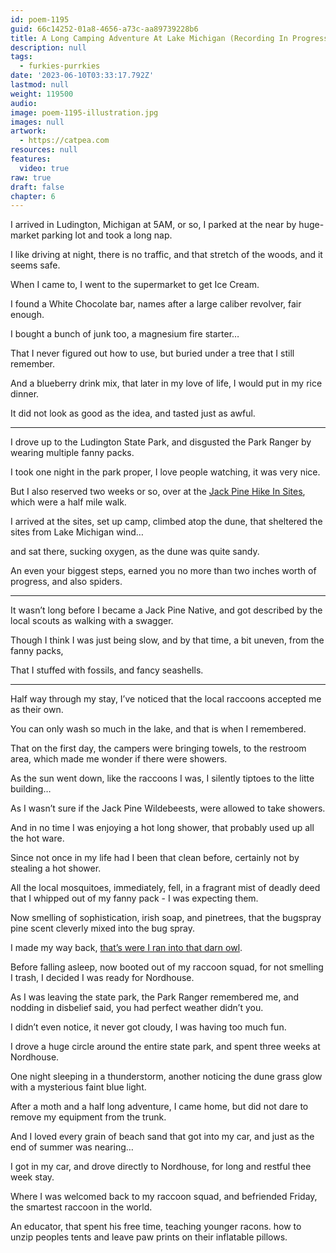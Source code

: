```yaml
---
id: poem-1195
guid: 66c14252-01a8-4656-a73c-aa89739228b6
title: A Long Camping Adventure At Lake Michigan (Recording In Progress...)
description: null
tags:
  - furkies-purrkies
date: '2023-06-10T03:33:17.792Z'
lastmod: null
weight: 119500
audio:
image: poem-1195-illustration.jpg
images: null
artwork:
  - https://catpea.com
resources: null
features:
  video: true
raw: true
draft: false
chapter: 6
---
```


I arrived in Ludington, Michigan at 5AM, or so,
I parked at the near by huge-market parking lot and took a long nap.

I like driving at night, there is no traffic,
and that stretch of the woods, and it seems safe.

When I came to,
I went to the supermarket to get Ice Cream.

I found a White Chocolate bar,
names after a large caliber revolver, fair enough.

I bought a bunch of junk too,
a magnesium fire starter…

That I never figured out how to use,
but buried under a tree that I still remember.

And a blueberry drink mix,
that later in my love of life, I would put in my rice dinner.

It did not look as good as the idea,
and tasted just as awful.

---

I drove up to the Ludington State Park,
and disgusted the Park Ranger by wearing multiple fanny packs.

I took one night in the park proper,
I love people watching, it was very nice.

But I also reserved two weeks or so,
over at the [Jack Pine Hike In Sites][1], which were a half mile walk.

I arrived at the sites, set up camp, climbed atop the dune,
that sheltered the sites from Lake Michigan wind…

and sat there, sucking oxygen,
as the dune was quite sandy.

An even your biggest steps,
earned you no more than two inches worth of progress, and also spiders.

---

It wasn’t long before I became a Jack Pine Native,
and got described by the local scouts as walking with a swagger.

Though I think I was just being slow,
and by that time, a bit uneven, from the fanny packs,

That I stuffed with fossils,
and fancy seashells.

---

Half way through my stay,
I’ve noticed that the local raccoons accepted me as their own.

You can only wash so much in the lake,
and that is when I remembered.

That on the first day, the campers were bringing towels,
to the restroom area, which made me wonder if there were showers.

As the sun went down, like the raccoons I was,
I silently tiptoes to the litte building…

As I wasn’t sure if the Jack Pine Wildebeests,
were allowed to take showers.

And in no time I was enjoying a hot long shower,
that probably used up all the hot ware.

Since not once in my life had I been that clean before,
certainly not by stealing a hot shower.

All the local mosquitoes, immediately, fell,
in a fragrant mist of deadly deed that I whipped out of my fanny pack - I was expecting them.

Now smelling of sophistication, irish soap, and pinetrees,
that the bugspray pine scent cleverly mixed into the bug spray.

I made my way back,
[that’s were I ran into that darn owl][2].

Before falling asleep, now booted out of my raccoon squad,
for not smelling I trash, I decided I was ready for Nordhouse.

As I was leaving the state park, the Park Ranger remembered me,
and nodding in disbelief said, you had perfect weather didn’t you.

I didn’t even notice, it never got cloudy,
I was having too much fun.

I drove a huge circle around the entire state park,
and spent three weeks at Nordhouse.

One night sleeping in a thunderstorm,
another noticing the dune grass glow with a mysterious faint blue light.

After a moth and a half long adventure,
I came home, but did not dare to remove my equipment from the trunk.

And I loved every grain of beach sand that got into my car,
and just as the end of summer was nearing…

I got in my car, and drove directly to Nordhouse,
for long and restful thee week stay.

Where I was welcomed back to my raccoon squad,
and befriended Friday, the smartest raccoon in the world.

An educator, that spent his free time, teaching younger racons.
how to unzip peoples tents and leave paw prints on their inflatable pillows.

[1]: https://www.dnr.state.mi.us/publications/pdfs/RecreationCamping/ludington_cg.pdf
[2]: /permalink/69aaa7bf-688c-46ba-8782-66b0cccb574d/
